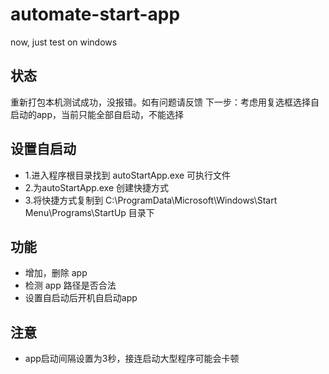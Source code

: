 <!--
 * @Author: SaiyanmanJ
 * @Date: 2020-07-28 11:40:48
 * @LastEditors: SaiyanmanJ
 * @LastEditTime: 2020-08-02 23:18:49
 * @FilePath: \automate-start-app\README.md
 * @Description: 
--> 
# automate-start-app
now, just test on windows

## 状态
重新打包本机测试成功，没报错。如有问题请反馈
下一步：考虑用复选框选择自启动的app，当前只能全部自启动，不能选择

## 设置自启动
* 1.进入程序根目录找到 autoStartApp.exe 可执行文件
* 2.为autoStartApp.exe 创建快捷方式
* 3.将快捷方式复制到 C:\ProgramData\Microsoft\Windows\Start Menu\Programs\StartUp 目录下
## 功能
* 增加，删除 app
* 检测 app 路径是否合法
* 设置自启动后开机自启动app
## 注意
* app启动间隔设置为3秒，接连启动大型程序可能会卡顿